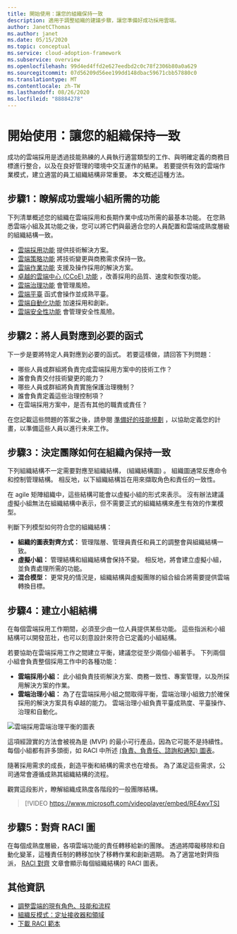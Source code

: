 ```yaml
---
title: 開始使用：讓您的組織保持一致
description: 適用于調整組織的建議步驟，讓您準備好成功採用雲端。
author: JanetCThomas
ms.author: janet
ms.date: 05/15/2020
ms.topic: conceptual
ms.service: cloud-adoption-framework
ms.subservice: overview
ms.openlocfilehash: 99d4ed4ffd2e627eedbd2c0c78f2306b80a0a629
ms.sourcegitcommit: 07d56209d56ee199dd148dbac59671cbb57880c0
ms.translationtype: MT
ms.contentlocale: zh-TW
ms.lasthandoff: 08/26/2020
ms.locfileid: "88884278"
---
```

# <a name="get-started-align-your-organization"></a>開始使用：讓您的組織保持一致

成功的雲端採用是透過技能熟練的人員執行適當類型的工作、與明確定義的商務目標進行整合，以及在良好管理的環境中交互運作的結果。 若要提供有效的雲端作業模式，建立適當的員工組織結構非常重要。 本文概述這種方法。

## <a name="step-1-understand-the-functions-required-for-successful-cloud-teams"></a>步驟1：瞭解成功雲端小組所需的功能

下列清單概述您的組織在雲端採用和長期作業中成功所需的最基本功能。 在您熟悉雲端小組及其功能之後，您可以將它們與最適合您的人員配置和雲端成熟度層級的組織結構一致。

- [雲端採用功能](../organize/cloud-adoption.md) 提供技術解決方案。
- [雲端策略功能](../organize/cloud-strategy.md) 將技術變更與商務需求保持一致。
- [雲端作業功能](../organize/cloud-operations.md) 支援及操作採用的解決方案。
- [卓越的雲端中心 (CCoE) 功能](../organize/cloud-center-of-excellence.md) ，改善採用的品質、速度和恢復功能。
- [雲端治理功能](../organize/cloud-governance.md) 會管理風險。
- [雲端平臺](../organize/cloud-platform.md) 函式會操作並成熟平臺。
- [雲端自動化功能](../organize/cloud-automation.md) 加速採用和創新。
- [雲端安全性功能](../organize/cloud-security.md) 會管理安全性風險。

## <a name="step-2-map-people-to-the-required-functions"></a>步驟2：將人員對應到必要的函式

下一步是要將特定人員對應到必要的函式。 若要這樣做，請回答下列問題：

- 哪些人員或群組將負責完成雲端採用方案中的技術工作？
- 誰會負責交付技術變更的能力？
- 哪些人員或群組將負責實施保護治理機制？
- 誰會負責定義這些治理控制項？
- 在雲端採用方案中，是否有其他的職責或責任？

在您記載這些問題的答案之後，請參閱 [準備好的技能規劃](../plan/adapt-roles-skills-processes.md) ，以協助定義您的計畫，以準備這些人員以進行未來工作。

## <a name="step-3-determine-how-teams-align-within-your-organization"></a>步驟3：決定團隊如何在組織內保持一致

下列組織結構不一定需要對應至組織結構， (組織結構圖) 。 組織圖通常反應命令和控制管理結構。 相反地，以下組織結構旨在用來擷取角色和責任的一致性。

在 agile 矩陣組織中，這些結構可能會以虛擬小組的形式來表示。 沒有辦法建議虛擬小組無法在組織結構中表示，但不需要正式的組織結構來產生有效的作業模型。

判斷下列模型如何符合您的組織結構：

- **組織的圖表對齊方式：** 管理階層、管理員責任和員工的調整會與組織結構一致。
- **虛擬小組：** 管理結構和組織結構會保持不變。 相反地，將會建立虛擬小組，並負責處理所需的功能。
- **混合模型：** 更常見的情況是，組織結構與虛擬團隊的組合組合將需要提供雲端轉換目標。

## <a name="step-4-establish-team-structures"></a>步驟4：建立小組結構

在每個雲端採用工作期間，必須至少由一位人員提供某些功能。 這些指派和小組結構可以開發茁壯，也可以刻意設計來符合已定義的小組結構。

若要協助在雲端採用工作之間建立平衡，建議您從至少兩個小組著手。 下列兩個小組會負責整個採用工作中的各種功能：

- **雲端採用小組：** 此小組負責技術解決方案、商務一致性、專案管理，以及所採用解決方案的作業。
- **雲端治理小組：** 為了在雲端採用小組之間取得平衡，雲端治理小組致力於確保採用的解決方案具有卓越的能力。 雲端治理小組負責平臺成熟度、平臺操作、治理和自動化。

![雲端採用雲端治理平衡的圖表](../_images/ready/org-ready-best-practice.png)

這項經證實的方法會被視為是 (MVP) 的最小可行產品，因為它可能不是持續性。 每個小組都有許多頭銜，如 RACI 中所述 [ (負責、負責任、諮詢和通知) 圖表](../organize/raci-alignment.md)。

隨著採用需求的成長，創造平衡和結構的需求也在增長。 為了滿足這些需求，公司通常會遵循成熟其組織結構的流程。

觀賞這段影片，瞭解組織成熟度各階段的一般團隊結構。

<!-- markdownlint-disable MD034 -->

> [!VIDEO https://www.microsoft.com/videoplayer/embed/RE4wvTS]

<!-- markdownlint-enable MD034 -->

## <a name="step-5-align-raci-charts"></a>步驟5：對齊 RACI 圖

在每個成熟度層級，各項雲端功能的責任轉移給新的團隊。 透過將障礙移除和自動化變革，這種責任制的轉移加快了移轉作業和創新週期。 為了適當地對齊指派， [RACI 對齊](../organize/raci-alignment.md) 文章會顯示每個組織結構的 RACI 圖表。

## <a name="additional-information"></a>其他資訊

- [調整雲端的現有角色、技能和流程](../plan/adapt-roles-skills-processes.md)
- [組織反模式：定址接收器和領域](../organize/fiefdoms-silos.md)
- [下載 RACI 範本](https://raw.githubusercontent.com/microsoft/CloudAdoptionFramework/master/organize/raci-template.xlsx)
